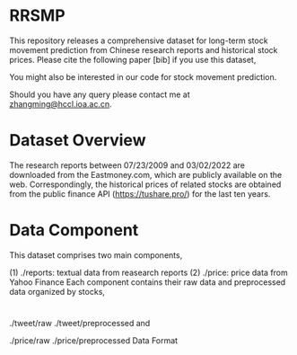 # RRSMP
This repository releases a comprehensive dataset for long-term stock movement prediction from Chinese research reports and historical stock prices. Please cite the following paper [bib] if you use this dataset,

You might also be interested in our code for stock movement prediction.

Should you have any query please contact me at zhangming@hccl.ioa.ac.cn.

# Dataset Overview
The research reports between 07/23/2009 and 03/02/2022 are downloaded from the Eastmoney.com, which are publicly available on the web. Correspondingly, the historical prices of related stocks are obtained from the public finance API (https://tushare.pro/) for the last ten years.

# Data Component
This dataset comprises two main components,

(1) ./reports: textual data from reasearch reports
(2) ./price: price data from Yahoo Finance
Each component contains their raw data and preprocessed data organized by stocks,
#
##
./tweet/raw
./tweet/preprocessed
and

./price/raw
./price/preprocessed
Data Format
